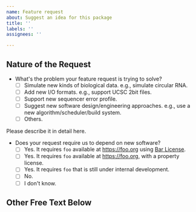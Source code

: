 ```yaml
---
name: Feature request
about: Suggest an idea for this package
title: ''
labels: ''
assignees: ''

---
```


## Nature of the Request

- What's the problem your feature request is trying to solve?
  - [ ] Simulate new kinds of biological data. e.g., simulate circular RNA.
  - [ ] Add new I/O formats. e.g., support UCSC 2bit files.
  - [ ] Support new sequencer error profile.
  - [ ] Suggest new software design/engineering approaches. e.g., use a new algorithm/scheduler/build system.
  - [ ] Others.

Please describe it in detail here.

- Does your request require us to depend on new software?
  - [ ] Yes. It requires `foo` available at <https://foo.org> using [Bar License](https://bar-license.org).
  - [ ] Yes. It requires `foo` available at <https://foo.org>, with a property license.
  - [ ] Yes. It requires `foo` that is still under internal development.
  - [ ] No.
  - [ ] I don't know.

## Other Free Text Below
